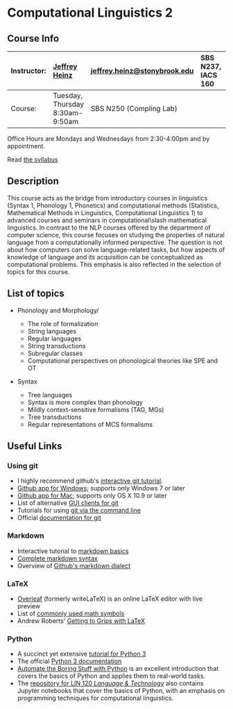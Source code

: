 # Computational Linguistics 2

## Course Info

| Instructor: | [Jeffrey Heinz](jeffreyheinz.net) | jeffrey.heinz@stonybrook.edu | SBS N237, IACS 160 |   |
|:------------|:----------------------------------|:-----------------------------|:-------------------|:--|
| Course:     | Tuesday, Thursday 8:30am-9:50am   | SBS N250 (Compling Lab)      |                    |   |

Office Hours are Mondays and Wednesdays from 2:30-4:00pm and by appointment.

Read [the syllabus](syllabus-compling2-LIN637-19S-Heinz.pdf)

## Description

This course acts as the bridge from introductory courses in linguistics (Syntax 1, Phonology 1, Phonetics) and computational methods (Statistics, Mathematical Methods in Linguistics, Computational Linguistics 1) to advanced courses and seminars in computational\slash mathematical linguistics.
In contrast to the NLP courses offered by the department of computer science, this course focuses on studying the properties of natural language from a computationally informed perspective.
The question is not about how computers can solve language-related tasks, but how aspects of knowledge of language and its acquisition can be conceptualized as computational problems.
This emphasis is also reflected in the selection of topics for this course.


## List of topics

  * Phonology and Morphology/
      * The role of formalization
      * String languages
      * Regular languages
      * String transductions
      * Subregular classes
      * Computational perspectives on phonological theories like SPE and OT

  * Syntax
      * Tree languages
      * Syntax is more complex than phonology
      * Mildly context-sensitive formalisms (TAG, MGs)
      * Tree transductions
      * Regular representations of MCS formalisms


## Useful Links
### Using git

- I highly recommend github's [interactive git tutorial](https://try.github.io).
- [Github app for Windows](http://windows.github.com); supports only Windows 7 or later
- [Github app for Mac](http://mac.github.com); supports only OS X 10.9 or later
- List of alternative [GUI clients for git](http://git-scm.com/downloads/guis)
- Tutorials for using [git via the command line](https://www.atlassian.com/git/tutorials)
- Official [documentation for git](http://git-scm.com/doc)

### Markdown

- Interactive tutorial to [markdown basics](http://markdowntutorial.com/)
- [Complete markdown syntax](http://daringfireball.net/projects/markdown/syntax)
- Overview of [Github's markdown dialect](https://help.github.com/categories/writing-on-github/)

### LaTeX

- [Overleaf](https://www.overleaf.com/) (formerly writeLaTeX) is an online LaTeX editor with live preview
- List of [commonly used math symbols](http://web.ift.uib.no/Teori/KURS/WRK/TeX/symALL.html)
- Andrew Roberts' [Getting to Grips with LaTeX](http://www.andy-roberts.net/writing/latex)

### Python

- A succinct yet extensive [tutorial for Python 3](http://www.python-course.eu/python3_course.php)
- The official [Python 3 documentation](https://docs.python.org/3/)
- [Automate the Boring Stuff with Python](https://automatetheboringstuff.com/) is an excellent introduction that covers the basics of Python and applies them to real-world tasks.
- The [repository for LIN 120 *Language & Technology*](https://github.com/CompLab-StonyBrook/lin120_public) also contains Jupyter notebooks that cover the basics of Python, with an emphasis on programming techniques for computational linguistics.

